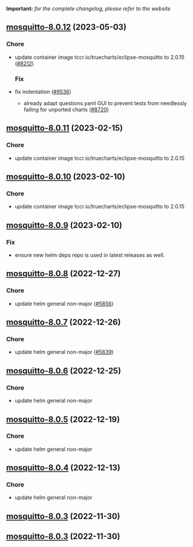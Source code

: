 **Important:**
*for the complete changelog, please refer to the website*




## [mosquitto-8.0.12](https://github.com/truecharts/charts/compare/mosquitto-8.0.11...mosquitto-8.0.12) (2023-05-03)

### Chore

- update container image tccr.io/truecharts/eclipse-mosquitto to 2.0.15 ([#8212](https://github.com/truecharts/charts/issues/8212))
  
  ### Fix

- fix indentation ([#8536](https://github.com/truecharts/charts/issues/8536))
  - already adapt questions.yaml GUI to prevent tests from needlessly failing for unported charts ([#8720](https://github.com/truecharts/charts/issues/8720))
  
  


## [mosquitto-8.0.11](https://github.com/truecharts/charts/compare/mosquitto-8.0.10...mosquitto-8.0.11) (2023-02-15)

### Chore

- update container image tccr.io/truecharts/eclipse-mosquitto to 2.0.15
  
  


## [mosquitto-8.0.10](https://github.com/truecharts/charts/compare/mosquitto-8.0.9...mosquitto-8.0.10) (2023-02-10)

### Chore

- update container image tccr.io/truecharts/eclipse-mosquitto to 2.0.15
  
  


## [mosquitto-8.0.9](https://github.com/truecharts/charts/compare/mosquitto-8.0.8...mosquitto-8.0.9) (2023-02-10)

### Fix

- ensure new helm deps repo is used in latest releases as well.
  
  


## [mosquitto-8.0.8](https://github.com/truecharts/charts/compare/mosquitto-8.0.7...mosquitto-8.0.8) (2022-12-27)

### Chore

- update helm general non-major ([#5856](https://github.com/truecharts/charts/issues/5856))
  
  


## [mosquitto-8.0.7](https://github.com/truecharts/charts/compare/mosquitto-8.0.6...mosquitto-8.0.7) (2022-12-26)

### Chore

- update helm general non-major ([#5839](https://github.com/truecharts/charts/issues/5839))
  
  


## [mosquitto-8.0.6](https://github.com/truecharts/charts/compare/mosquitto-8.0.5...mosquitto-8.0.6) (2022-12-25)

### Chore

- update helm general non-major
  
  


## [mosquitto-8.0.5](https://github.com/truecharts/charts/compare/mosquitto-8.0.4...mosquitto-8.0.5) (2022-12-19)

### Chore

- update helm general non-major
  
  


## [mosquitto-8.0.4](https://github.com/truecharts/charts/compare/mosquitto-8.0.3...mosquitto-8.0.4) (2022-12-13)

### Chore

- update helm general non-major
  
  


## [mosquitto-8.0.3](https://github.com/truecharts/charts/compare/mosquitto-8.0.2...mosquitto-8.0.3) (2022-11-30)




## [mosquitto-8.0.3](https://github.com/truecharts/charts/compare/mosquitto-8.0.2...mosquitto-8.0.3) (2022-11-30)

